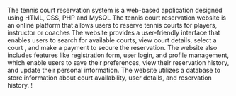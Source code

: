 The tennis court reservation system is a web-based application designed using HTML, CSS, PHP and MySQL
The tennis court reservation website is an online platform that allows users to reserve tennis courts for players, instructor or coaches
 The website provides a user-friendly interface that enables users to search for available courts, view court details, select a court , and make a payment to secure the reservation. 
The website also includes features like  registration form, user login, and profile management, which enable users to save their preferences, view their reservation history, and update their personal information.
 The website utilizes a database to store information about court availability, user details, and reservation history.
!
